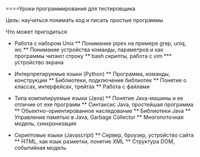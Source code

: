====Уроки программирования для тестировщика

Цель: научиться понимать код и писать простые программы 

Что может пригодиться
* Работа с набором Unix
** Понимание pipes на примере grep, uniq, wc
** Понимание устройства команды, параметров и как программы читают строку
** bash скрипты, работа с vim
*** устройство экрана

* Интерпретируемые языки (Python)
** Программа, команды, конструкции
** Библиотеки, подключение библиотек
** Понятие о классах, интерфейсах, трейтах
** Работа с файлами

* Типа компилируемые языки (Java)
** Понятие Java-машины и ее отличие от exe программ
** Синтаксис Java, простейшая программа
** Обьектно-ориентированное наследование 
** Библиотеки Java
** Управление памятью в Java, Garbage Collector
** Многопоточная модель, синхронизация

* Скриптовые языки (Javascript)
** Сервер, броузер, устройство сайта
** HTML, как язык разметки, понятие XML
** Структура DOM, событийная модель 
 


